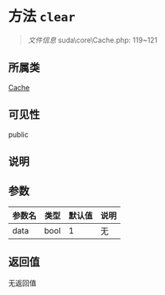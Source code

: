 # 方法 `clear`

> *文件信息* suda\core\Cache.php: 119~121

## 所属类 

[Cache](../Cache.md)

## 可见性

public

## 说明



## 参数


| 参数名 | 类型 | 默认值 | 说明 |
|--------|-----|-------|-------|
| data |  bool | 1 | 无 |



## 返回值

无返回值
